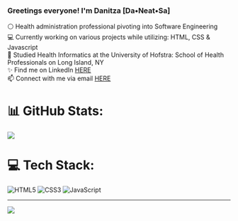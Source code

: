 ### Greetings everyone! I'm Danitza [Da•Neat•Sa]

⚪ Health administration professional pivoting into Software Engineering <br>
💻 Currently working on various projects while utilizing: HTML, CSS & Javascript<br>
🏫 Studied Health Informatics at the University of Hofstra: School of Health Professionals on Long Island, NY<br>
✨ Find me on LinkedIn <a href="https://linkedin.com/in/danitzastaubin">HERE</a><br>
📫 Connect with me via email <a href="mailto:dsaintaubin1@gmail.com">HERE</a></p>


<!---
danitzastaubin/danitzastaubin is a ✨ special ✨ repository because its `README.md` (this file) appears on your GitHub profile.
You can click the Preview link to take a look at your changes.
--->

# 📊 GitHub Stats:
![](https://github-readme-stats.vercel.app/api?username=danitzastaubin&theme=dark&hide_border=false&include_all_commits=false&count_private=false)<br/>
# 💻 Tech Stack:
![HTML5](https://img.shields.io/badge/html5-%23E34F26.svg?style=for-the-badge&logo=html5&logoColor=white) ![CSS3](https://img.shields.io/badge/css3-%231572B6.svg?style=for-the-badge&logo=css3&logoColor=white) ![JavaScript](https://img.shields.io/badge/javascript-%23323330.svg?style=for-the-badge&logo=javascript&logoColor=%23F7DF1E)


---
[![](https://visitcount.itsvg.in/api?id=danitzastaubin&icon=0&color=0)](https://visitcount.itsvg.in)

<!-- Proudly created with GPRM ( https://gprm.itsvg.in ) -->
